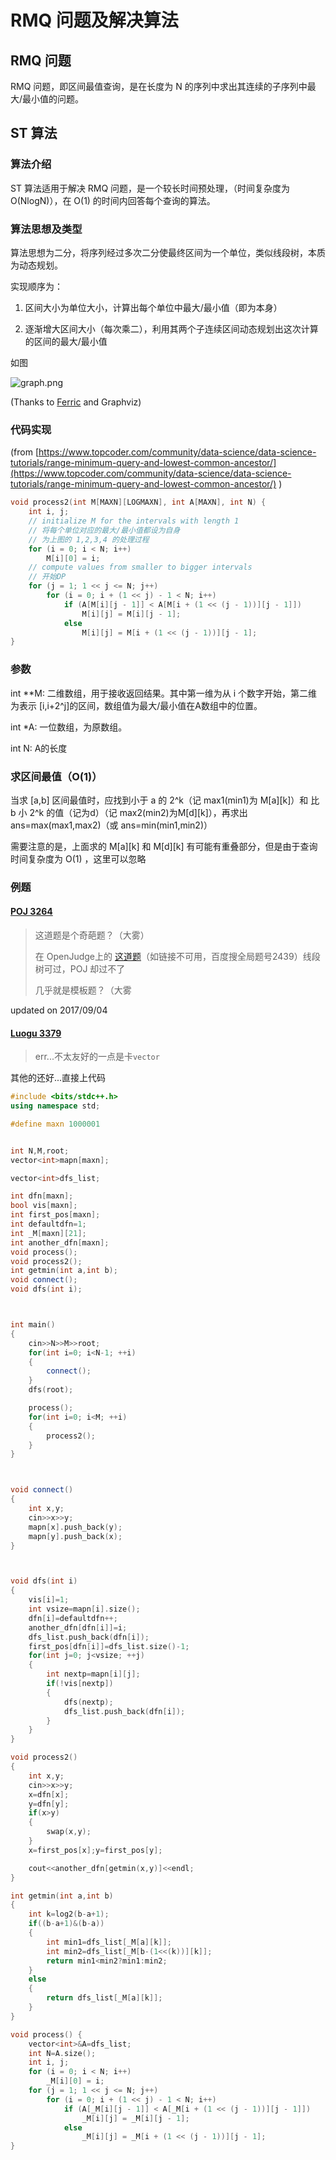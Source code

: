 # RMQ 问题及解决算法

## RMQ 问题

RMQ 问题，即区间最值查询，是在长度为 N 的序列中求出其连续的子序列中最大/最小值的问题。

## ST 算法

### 算法介绍

ST 算法适用于解决 RMQ 问题，是一个较长时间预处理，（时间复杂度为 O(NlogN)），在 O(1) 的时间内回答每个查询的算法。

### 算法思想及类型

算法思想为二分，将序列经过多次二分使最终区间为一个单位，类似线段树，本质为动态规划。

实现顺序为：

1. 区间大小为单位大小，计算出每个单位中最大/最小值（即为本身）

2. 逐渐增大区间大小（每次乘二），利用其两个子连续区间动态规划出这次计算的区间的最大/最小值

如图

![graph.png](./RMQ%20Problem/graph.png)

(Thanks to [Ferric](https://ferric.cf) and Graphviz)

### 代码实现

(from [https://www.topcoder.com/community/data-science/data-science-tutorials/range-minimum-query-and-lowest-common-ancestor/](https://www.topcoder.com/community/data-science/data-science-tutorials/range-minimum-query-and-lowest-common-ancestor/) )


```cpp
void process2(int M[MAXN][LOGMAXN], int A[MAXN], int N) {
    int i, j;
    // initialize M for the intervals with length 1
    // 将每个单位对应的最大/最小值都设为自身
    // 为上图的 1,2,3,4 的处理过程
    for (i = 0; i < N; i++)
        M[i][0] = i;
    // compute values from smaller to bigger intervals
    // 开始DP
    for (j = 1; 1 << j <= N; j++)
        for (i = 0; i + (1 << j) - 1 < N; i++)
            if (A[M[i][j - 1]] < A[M[i + (1 << (j - 1))][j - 1]])
                M[i][j] = M[i][j - 1];
            else
                M[i][j] = M[i + (1 << (j - 1))][j - 1];
}
```
### 参数

int \*\*M: 二维数组，用于接收返回结果。其中第一维为从 i 个数字开始，第二维为表示 [i,i+2^j]的区间，数组值为最大/最小值在A数组中的位置。

int \*A: 一位数组，为原数组。

int N: A的长度

### 求区间最值（O(1)）

当求 [a,b] 区间最值时，应找到小于 a 的 2^k（记 max1(min1)为 M[a][k]）和 比 b 小 2^k 的值（记为d）（记 max2(min2)为M[d][k]），再求出 ans=max(max1,max2)（或 ans=min(min1,min2)）

需要注意的是，上面求的 M[a][k] 和 M[d][k] 有可能有重叠部分，但是由于查询时间复杂度为 O(1) ，这里可以忽略

### 例题

#### [POJ 3264](http://poj.org/problem?id=3264)

 > 这道题是个奇葩题？（大雾）
 >
 > 在 OpenJudge上的 [这道题](http://hljssyzx.openjudge.cn/bitseg/1002/)（如链接不可用，百度搜全局题号2439）线段树可过，POJ 却过不了
 >
 > 几乎就是模板题？（大雾

updated on 2017/09/04

#### [Luogu 3379](https://www.luogu.org/problem/show?pid=3379)

> err...不太友好的一点是卡`vector`

其他的还好...直接上代码

```cpp
#include <bits/stdc++.h>
using namespace std;

#define maxn 1000001


int N,M,root;
vector<int>mapn[maxn];

vector<int>dfs_list;

int dfn[maxn];
bool vis[maxn];
int first_pos[maxn];
int defaultdfn=1;
int _M[maxn][21];
int another_dfn[maxn];
void process();
void process2();
int getmin(int a,int b);
void connect();
void dfs(int i);



int main()
{
    cin>>N>>M>>root;
    for(int i=0; i<N-1; ++i)
    {
        connect();
    }
    dfs(root);

    process();
    for(int i=0; i<M; ++i)
    {
        process2();
    }
}



void connect()
{
    int x,y;
    cin>>x>>y;
    mapn[x].push_back(y);
    mapn[y].push_back(x);
}



void dfs(int i)
{
    vis[i]=1;
    int vsize=mapn[i].size();
    dfn[i]=defaultdfn++;
    another_dfn[dfn[i]]=i;
    dfs_list.push_back(dfn[i]);
    first_pos[dfn[i]]=dfs_list.size()-1;
    for(int j=0; j<vsize; ++j)
    {
        int nextp=mapn[i][j];
        if(!vis[nextp])
        {
            dfs(nextp);
            dfs_list.push_back(dfn[i]);
        }
    }
}

void process2()
{
    int x,y;
    cin>>x>>y;
    x=dfn[x];
    y=dfn[y];
    if(x>y)
    {
        swap(x,y);
    }
    x=first_pos[x];y=first_pos[y];

    cout<<another_dfn[getmin(x,y)]<<endl;
}

int getmin(int a,int b)
{
    int k=log2(b-a+1);
    if((b-a+1)&(b-a))
    {
        int min1=dfs_list[_M[a][k]];
        int min2=dfs_list[_M[b-(1<<(k))][k]];
        return min1<min2?min1:min2;
    }
    else
    {
        return dfs_list[_M[a][k]];
    }
}

void process() {
    vector<int>&A=dfs_list;
    int N=A.size();
    int i, j;
    for (i = 0; i < N; i++)
        _M[i][0] = i;
    for (j = 1; 1 << j <= N; j++)
        for (i = 0; i + (1 << j) - 1 < N; i++)
            if (A[_M[i][j - 1]] < A[_M[i + (1 << (j - 1))][j - 1]])
                _M[i][j] = _M[i][j - 1];
            else
                _M[i][j] = _M[i + (1 << (j - 1))][j - 1];
}
```

